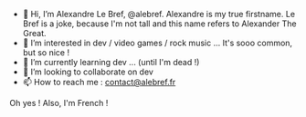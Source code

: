 - 👋 Hi, I’m Alexandre Le Bref, @alebref. Alexandre is my true firstname. Le Bref is a joke, because I'm not tall and this name refers to Alexander The Great.
- 👀 I’m interested in dev / video games / rock music ... It's sooo common, but so nice !
- 🌱 I’m currently learning dev ... (until I'm dead !)
- 💞️ I’m looking to collaborate on dev
- 📫 How to reach me : contact@alebref.fr

Oh yes ! Also, I'm French !
